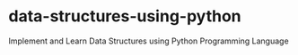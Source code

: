 # data-structures-using-python
Implement and Learn Data Structures using Python Programming Language
